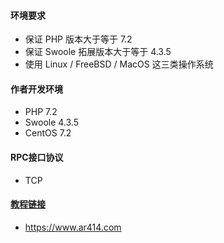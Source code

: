 #### 环境要求
* 保证 PHP 版本大于等于 7.2
* 保证 Swoole 拓展版本大于等于 4.3.5
* 使用 Linux / FreeBSD / MacOS 这三类操作系统

#### 作者开发环境
* PHP 7.2
* Swoole 4.3.5
* CentOS 7.2

#### RPC接口协议
* TCP

#### [教程链接]((https://www.ar414.com))
* https://www.ar414.com
